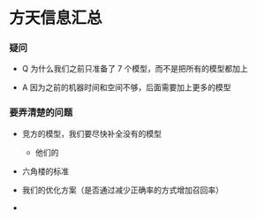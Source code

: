 # 方天信息汇总


### 疑问

* Q 为什么我们之前只准备了 7 个模型，而不是把所有的模型都加上

* A 因为之前的机器时间和空间不够，后面需要加上更多的模型

### 要弄清楚的问题

* 竞方的模型，我们要尽快补全没有的模型

    * 他们的

* 六角楼的标准

* 我们的优化方案（是否通过减少正确率的方式增加召回率）

* 


